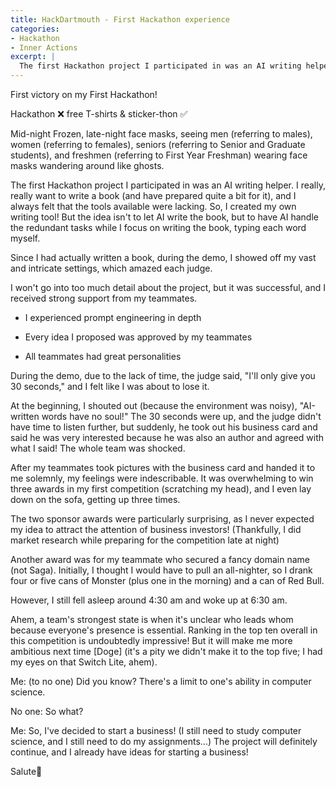 ```yaml
---
title: HackDartmouth - First Hackathon experience
categories:
- Hackathon
- Inner Actions
excerpt: |
  The first Hackathon project I participated in was an AI writing helper. I really, really want to write a book (and have prepared quite a bit for it), and I always felt that the tools available were lacking. 
---
```


First victory on my First Hackathon!

Hackathon ❌ free T-shirts & sticker-thon ✅ 

Mid-night Frozen, late-night face masks, seeing men (referring to males), women (referring to females), seniors (referring to Senior and Graduate students), and freshmen (referring to First Year Freshman) wearing face masks wandering around like ghosts.

The first Hackathon project I participated in was an AI writing helper. I really, really want to write a book (and have prepared quite a bit for it), and I always felt that the tools available were lacking. So, I created my own writing tool! But the idea isn't to let AI write the book, but to have AI handle the redundant tasks while I focus on writing the book, typing each word myself.

Since I had actually written a book, during the demo, I showed off my vast and intricate settings, which amazed each judge.

I won't go into too much detail about the project, but it was successful, and I received strong support from my teammates.

+ I experienced prompt engineering in depth

+ Every idea I proposed was approved by my teammates

+ All teammates had great personalities

During the demo, due to the lack of time, the judge said, "I'll only give you 30 seconds," and I felt like I was about to lose it.

At the beginning, I shouted out (because the environment was noisy), "AI-written words have no soul!" The 30 seconds were up, and the judge didn't have time to listen further, but suddenly, he took out his business card and said he was very interested because he was also an author and agreed with what I said! The whole team was shocked.

After my teammates took pictures with the business card and handed it to me solemnly, my feelings were indescribable. It was overwhelming to win three awards in my first competition (scratching my head), and I even lay down on the sofa, getting up three times.

The two sponsor awards were particularly surprising, as I never expected my idea to attract the attention of business investors! (Thankfully, I did market research while preparing for the competition late at night)

Another award was for my teammate who secured a fancy domain name (not Saga). Initially, I thought I would have to pull an all-nighter, so I drank four or five cans of Monster (plus one in the morning) and a can of Red Bull.

However, I still fell asleep around 4:30 am and woke up at 6:30 am.

Ahem, a team's strongest state is when it's unclear who leads whom because everyone's presence is essential. Ranking in the top ten overall in this competition is undoubtedly impressive! But it will make me more ambitious next time [Doge] (it's a pity we didn't make it to the top five; I had my eyes on that Switch Lite, ahem).

Me: (to no one) Did you know? There's a limit to one's ability in computer science.

No one: So what?

Me: So, I've decided to start a business! (I still need to study computer science, and I still need to do my assignments...) The project will definitely continue, and I already have ideas for starting a business!

Salute🫡

